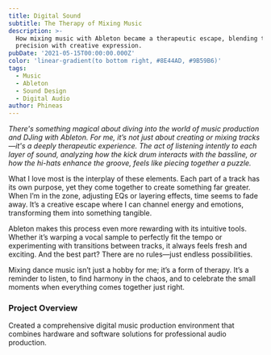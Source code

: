 ```yaml
---
title: Digital Sound
subtitle: The Therapy of Mixing Music
description: >-
  How mixing music with Ableton became a therapeutic escape, blending technical
  precision with creative expression.
pubDate: '2021-05-15T00:00:00.000Z'
color: 'linear-gradient(to bottom right, #8E44AD, #9B59B6)'
tags:
  - Music
  - Ableton
  - Sound Design
  - Digital Audio
author: Phineas
---
```


_There's something magical about diving into the world of music production and DJing with Ableton. For me, it’s not just about creating or mixing tracks—it's a deeply therapeutic experience. The act of listening intently to each layer of sound, analyzing how the kick drum interacts with the bassline, or how the hi-hats enhance the groove, feels like piecing together a puzzle._

What I love most is the interplay of these elements. Each part of a track has its own purpose, yet they come together to create something far greater. When I’m in the zone, adjusting EQs or layering effects, time seems to fade away. It’s a creative escape where I can channel energy and emotions, transforming them into something tangible.

Ableton makes this process even more rewarding with its intuitive tools. Whether it’s warping a vocal sample to perfectly fit the tempo or experimenting with transitions between tracks, it always feels fresh and exciting. And the best part? There are no rules—just endless possibilities.

Mixing dance music isn’t just a hobby for me; it’s a form of therapy. It’s a reminder to listen, to find harmony in the chaos, and to celebrate the small moments when everything comes together just right.

### Project Overview

Created a comprehensive digital music production environment that combines hardware and software solutions for professional audio production.

